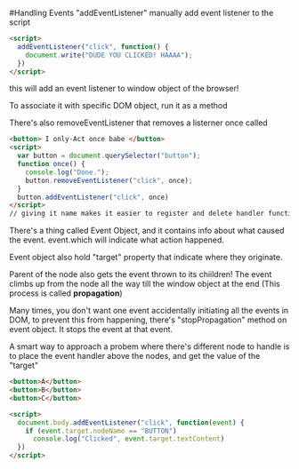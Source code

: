 #Handling Events
"addEventListener" manually add event listener to the script

```HTML
<script>
  addEventListener("click", function() {
    document.write("DUDE YOU CLICKED! HAAAA");
  })
</script>
```

this will add an event listener to window object of the browser!

To associate it with specific DOM object, run it as a method

There's also removeEventListener that removes a listerner once called

```HTML
<button> I only-Act once babe </button>
<script>
  var button = document.querySelector("button");
  function once() {
    console.log("Done.");
    button.removeEventListener("click", once);
  }
  button.addEventListener("click", once)
</script>
// giving it name makes it easier to register and delete handler function
```

There's a thing called Event Object, and it contains info about what caused the event.
event.which will indicate what action happened.   

Event object also hold "target" property that indicate where they originate.

Parent of the node also gets the event thrown to its chiildren!
The event climbs up from the node all the way till the window object at the end
(This process is called **propagation**)

Many times, you don't want one event accidentally initiating all the events in DOM,
to prevent this from happening, there's "stopPropagation" method on event object.
It stops the event at that event.

A smart way to approach a probem where there's different node to handle
is to place the event handler above the nodes, and get the value of the "target"
```HTML
<button>A</button>
<button>B</button>
<button>C</button>

<script>
  document.body.addEventListener("click", function(event) {
    if (event.target.nodeName == "BUTTON")
      console.log("Clicked", event.target.textContent)
  })
</script>

```
